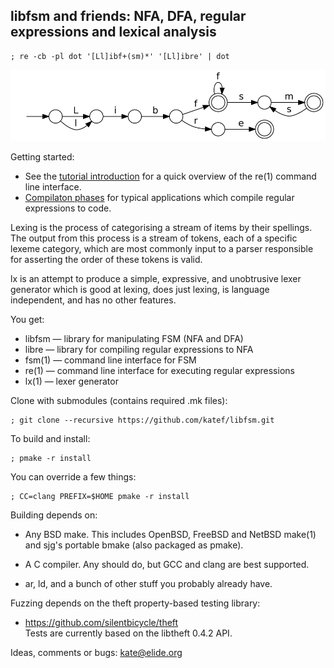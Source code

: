 
## libfsm and friends: NFA, DFA, regular expressions and lexical analysis

    ; re -cb -pl dot '[Ll]ibf+(sm)*' '[Ll]ibre' | dot
![libfsm.svg](doc/tutorial/libfsm.svg)

Getting started:

 * See the [tutorial introduction](doc/tutorial/re.md) for a quick overview
   of the re(1) command line interface.
 * [Compilaton phases](doc/tutorial/phases.md) for typical applications
   which compile regular expressions to code.

Lexing is the process of categorising a stream of items by their spellings.
The output from this process is a stream of tokens, each of a specific lexeme
category, which are most commonly input to a parser responsible for asserting
the order of these tokens is valid.

lx is an attempt to produce a simple, expressive, and unobtrusive lexer
generator which is good at lexing, does just lexing, is language independent,
and has no other features.

You get:

 * libfsm — library for manipulating FSM (NFA and DFA)
 * libre  — library for compiling regular expressions to NFA
 * fsm(1) — command line interface for FSM
 * re(1)  — command line interface for executing regular expressions
 * lx(1)  — lexer generator

Clone with submodules (contains required .mk files):

    ; git clone --recursive https://github.com/katef/libfsm.git

To build and install:

    ; pmake -r install

You can override a few things:

    ; CC=clang PREFIX=$HOME pmake -r install

Building depends on:

 * Any BSD make. This includes OpenBSD, FreeBSD and NetBSD make(1)
   and sjg's portable bmake (also packaged as pmake).

 * A C compiler. Any should do, but GCC and clang are best supported.

 * ar, ld, and a bunch of other stuff you probably already have.

Fuzzing depends on the theft property-based testing library:

 * https://github.com/silentbicycle/theft  
   Tests are currently based on the libtheft 0.4.2 API.

Ideas, comments or bugs: kate@elide.org

